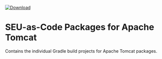 [ ![Download](https://api.bintray.com/packages/seu-as-code/maven/apache-tomcat/images/download.svg) ](https://bintray.com/seu-as-code/maven/apache-tomcat/_latestVersion)

# SEU-as-Code Packages for Apache Tomcat

Contains the individual Gradle build projects for Apache Tomcat packages.

